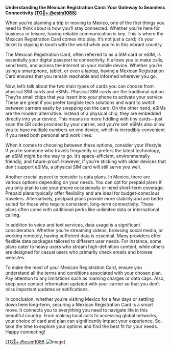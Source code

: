 **Understanding the Mexican Registration Card: Your Gateway to Seamless Connectivity [[TG💪+ @esim1088](https://t.me/s/esim1088)]**

When you're planning a trip or moving to Mexico, one of the first things you need to think about is how you’ll stay connected. Whether you’re here for business or leisure, having reliable communication is key. This is where the Mexican Registration Card comes into play. It’s not just a card; it’s your ticket to staying in touch with the world while you’re in this vibrant country.

The Mexican Registration Card, often referred to as a SIM card or eSIM, is essentially your digital passport to connectivity. It allows you to make calls, send texts, and access the internet on your mobile device. Whether you’re using a smartphone, tablet, or even a laptop, having a Mexican Registration Card ensures that you remain reachable and informed wherever you go.

Now, let’s talk about the two main types of cards you can choose from: physical SIM cards and eSIMs. Physical SIM cards are the traditional option. They’re small chips that you insert into your phone to activate your service. These are great if you prefer tangible tech solutions and want to switch between carriers easily by swapping out the card. On the other hand, eSIMs are the modern alternative. Instead of a physical chip, they are embedded directly into your device. This means no more fiddling with tiny cards—just scan the QR code provided by your carrier, and you’re set! eSIMs also allow you to have multiple numbers on one device, which is incredibly convenient if you need both personal and work lines.

When it comes to choosing between these options, consider your lifestyle. If you’re someone who travels frequently or prefers the latest technology, an eSIM might be the way to go. It’s space-efficient, environmentally friendly, and future-proof. However, if you’re sticking with older devices that don’t support eSIMs, a physical SIM card will still serve you well.

Another crucial aspect to consider is data plans. In Mexico, there are various options depending on your needs. You can opt for prepaid plans if you only plan to use your phone occasionally or need short-term coverage. Prepaid plans typically offer flexibility and are ideal for budget-conscious travelers. Alternatively, postpaid plans provide more stability and are better suited for those who require consistent, long-term connectivity. These plans often come with additional perks like unlimited data or international calling.

In addition to voice and text services, data usage is a significant consideration. Whether you’re streaming videos, browsing social media, or working remotely, having sufficient data is essential. Many providers offer flexible data packages tailored to different user needs. For instance, some plans cater to heavy users who stream high-definition content, while others are designed for casual users who primarily check emails and browse websites.

To make the most of your Mexican Registration Card, ensure you understand all the terms and conditions associated with your chosen plan. Pay attention to any limitations such as roaming charges or data caps. Also, keep your contact information updated with your carrier so that you don’t miss important updates or notifications.

In conclusion, whether you’re visiting Mexico for a few days or settling down here long-term, securing a Mexican Registration Card is a smart move. It connects you to everything you need to navigate life in this beautiful country. From making local calls to accessing global networks, your choice of card and plan can significantly impact your experience. So, take the time to explore your options and find the best fit for your needs. Happy connecting!

[[TG💪+ @esim1088](https://t.me/s/esim1088) ![Image](https://i.postimg.cc/Y0z9fWf4/image.png)]